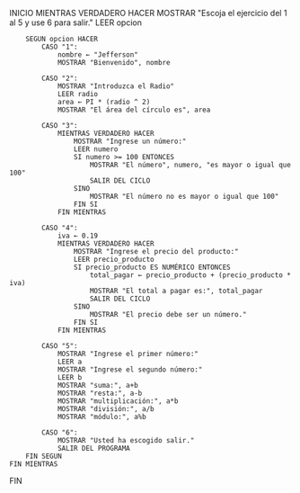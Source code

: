  
INICIO 
    MIENTRAS VERDADERO HACER 
        MOSTRAR "Escoja el ejercicio del 1 al 5 y use 6 para salir." 
        LEER opcion 
 
        SEGUN opcion HACER 
            CASO "1": 
                nombre ← "Jefferson" 
                MOSTRAR "Bienvenido", nombre 
 
            CASO "2": 
                MOSTRAR "Introduzca el Radio" 
                LEER radio 
                area ← PI * (radio ^ 2) 
                MOSTRAR "El área del círculo es", area 
 
            CASO "3": 
                MIENTRAS VERDADERO HACER 
                    MOSTRAR "Ingrese un número:" 
                    LEER numero 
                    SI numero >= 100 ENTONCES 
                        MOSTRAR "El número", numero, "es mayor o igual que 100" 
                        SALIR DEL CICLO 
                    SINO 
                        MOSTRAR "El número no es mayor o igual que 100" 
                    FIN SI 
                FIN MIENTRAS 
 
            CASO "4": 
                iva ← 0.19 
                MIENTRAS VERDADERO HACER 
                    MOSTRAR "Ingrese el precio del producto:" 
                    LEER precio_producto 
                    SI precio_producto ES NUMÉRICO ENTONCES 
                        total_pagar ← precio_producto + (precio_producto * iva) 
                        MOSTRAR "El total a pagar es:", total_pagar 
                        SALIR DEL CICLO 
                    SINO 
                        MOSTRAR "El precio debe ser un número." 
                    FIN SI 
                FIN MIENTRAS 
 
            CASO "5": 
                MOSTRAR "Ingrese el primer número:" 
                LEER a 
                MOSTRAR "Ingrese el segundo número:" 
                LEER b 
                MOSTRAR "suma:", a+b 
                MOSTRAR "resta:", a-b 
                MOSTRAR "multiplicación:", a*b 
                MOSTRAR "división:", a/b 
                MOSTRAR "módulo:", a%b 
 
            CASO "6": 
                MOSTRAR "Usted ha escogido salir." 
                SALIR DEL PROGRAMA 
        FIN SEGUN 
    FIN MIENTRAS 
FIN